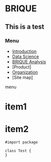 # BRIQUE

This is a test
--------------

### Menu ###
 * [Introduction](./introduction/intro.md)
 * [Data Science](./data_science/data_science.md)
 * [BRIQUE Analysis](./brique_analysis/brique_analytics.md)
 * [Product]
 * [Organization](./organization/organization.md)
 * [Site map]
 
menu
  # item1
  # item2

~~~
#import package

class Test {
}

~~~
